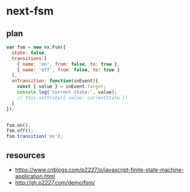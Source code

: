 # next-fsm


## plan
```js
var fsm = new nx.Fsm({
  state: false,
  transitions:[
    { name: 'on', from: false, to: true },
    { name: 'off', from: false, to: true }
  ],
  onTransition: function(inEvent){
    const { value } = inEvent.target;
    console.log('current state:', value);
    // this.setState({ value: currentState })
  }
});


fsm.on();
fsm.off();
fsm.transition('on');
```


## resources
- https://www.cnblogs.com/p2227/p/javascript-finite-state-machine-application.html
- http://gh.p2227.com/demo/fsm/

